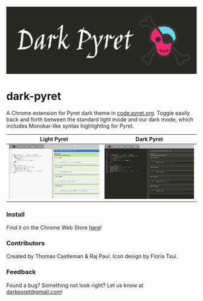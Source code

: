 ![](https://raw.githubusercontent.com/thomascastleman/dark-pyret/master/images/dark-pyret-banner.png)

# dark-pyret
A Chrome extension for Pyret dark theme in [code.pyret.org](https://code.pyret.org/). Toggle easily back and forth between the standard light mode and our dark mode, which includes Monokai-like syntax highlighting for Pyret.

Light Pyret             |  Dark Pyret
:-------------------------:|:-------------------------:
![](https://raw.githubusercontent.com/thomascastleman/dark-pyret/master/images/light-pyret-demo.png)  |  ![](https://raw.githubusercontent.com/thomascastleman/dark-pyret/master/images/dark-pyret-demo.png)

### Install
Find it on the Chrome Web Store [here](https://chrome.google.com/webstore/detail/dark-pyret/jahmdeebfkoocpblokbimjnebdogpflo)!

### Contributors
Created by Thomas Castleman & Raj Paul. Icon design by Floria Tsui.

### Feedback
Found a bug? Something not look right? Let us know at darkpyret@gmail.com!
